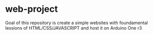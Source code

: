 # web-project
Goal of this repository is create a simple websites with foundamental lessions of HTML/CSS/JAVASCRIPT and host it on Arduino One r3
